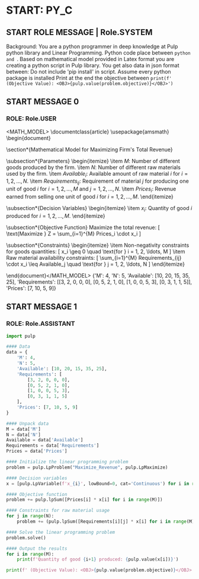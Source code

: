 # START: PY_C 
## START ROLE MESSAGE | Role.SYSTEM 
Background: You are a python programmer in deep knowledge at Pulp python library and Linear Programming. Python code place between ```python and ```. Based on mathematical model provided in Latex format you are creating a python script in Pulp library. You get also data in json format between: <DATA></DATA> Do not include 'pip install' in script. Assume every python package is installed Print at the end the objective between <OBJ></OBJ> `print(f' (Objective Value): <OBJ>{pulp.value(problem.objective)}</OBJ>')` 
## START MESSAGE 0 
### ROLE: Role.USER
<MATH_MODEL>
\documentclass{article}
\usepackage{amsmath}
\begin{document}

\section*{Mathematical Model for Maximizing Firm's Total Revenue}

\subsection*{Parameters}
\begin{itemize}
    \item $M$: Number of different goods produced by the firm.
    \item $N$: Number of different raw materials used by the firm.
    \item $Available_i$: Available amount of raw material $i$ for $i = 1, 2, \ldots, N$.
    \item $Requirements_{ij}$: Requirement of material $j$ for producing one unit of good $i$ for $i = 1, 2, \ldots, M$ and $j = 1, 2, \ldots, N$.
    \item $Prices_i$: Revenue earned from selling one unit of good $i$ for $i = 1, 2, \ldots, M$.
\end{itemize}

\subsection*{Decision Variables}
\begin{itemize}
    \item $x_i$: Quantity of good $i$ produced for $i = 1, 2, \ldots, M$.
\end{itemize}

\subsection*{Objective Function}
Maximize the total revenue:
\[
\text{Maximize } Z = \sum_{i=1}^{M} Prices_i \cdot x_i
\]

\subsection*{Constraints}
\begin{itemize}
    \item Non-negativity constraints for goods quantities:
    \[
    x_i \geq 0 \quad \text{for } i = 1, 2, \ldots, M
    \]
    \item Raw material availability constraints:
    \[
    \sum_{i=1}^{M} Requirements_{ij} \cdot x_i \leq Available_j \quad \text{for } j = 1, 2, \ldots, N
    \]
\end{itemize}

\end{document}</MATH_MODEL>
<DATA>
{'M': 4, 'N': 5, 'Available': [10, 20, 15, 35, 25], 'Requirements': [[3, 2, 0, 0, 0], [0, 5, 2, 1, 0], [1, 0, 0, 5, 3], [0, 3, 1, 1, 5]], 'Prices': [7, 10, 5, 9]}</DATA>


## START MESSAGE 1 
### ROLE: Role.ASSISTANT
```python
import pulp

#### Data
data = {
    'M': 4,
    'N': 5,
    'Available': [10, 20, 15, 35, 25],
    'Requirements': [
        [3, 2, 0, 0, 0],
        [0, 5, 2, 1, 0],
        [1, 0, 0, 5, 3],
        [0, 3, 1, 1, 5]
    ],
    'Prices': [7, 10, 5, 9]
}

#### Unpack data
M = data['M']
N = data['N']
Available = data['Available']
Requirements = data['Requirements']
Prices = data['Prices']

#### Initialize the linear programming problem
problem = pulp.LpProblem("Maximize_Revenue", pulp.LpMaximize)

#### Decision variables
x = [pulp.LpVariable(f'x_{i}', lowBound=0, cat='Continuous') for i in range(M)]

#### Objective function
problem += pulp.lpSum([Prices[i] * x[i] for i in range(M)])

#### Constraints for raw material usage
for j in range(N):
    problem += (pulp.lpSum([Requirements[i][j] * x[i] for i in range(M)]) <= Available[j])

#### Solve the linear programming problem
problem.solve()

#### Output the results
for i in range(M):
    print(f'Quantity of good {i+1} produced: {pulp.value(x[i])}')

print(f' (Objective Value): <OBJ>{pulp.value(problem.objective)}</OBJ>')
```

